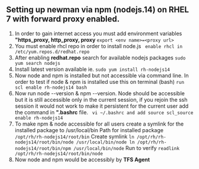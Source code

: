 ## Setting up newman via npm (nodejs.14) on RHEL 7 with forward proxy enabled.

1. In order to gain internet access you must add environment variables **"https_proxy, http_proxy, proxy**
```export <env name>=<proxy url>```
2. You must enable rhcl repo in order to install node.js
``` enable rhcl in /etc/yum.repos.d/redhat.repo```
3. After enabling **redhat.repo** search for available nodejs packages 
```sudo yum search nodejs```
4. Install latest version available ie.
```sudo yum install rh-nodejs14```
5. Now node and npm is installed but not accessible via command line.
In order to test if node & npm is installed use this on terminal (bash)
```run scl enable rh-nodejs14 bash```
6. Now run node --version & npm --version. Node should be accessible but it is still accessible only in the current session, if you rejoin the ssh session it would not work to make it persistent for the current user add the command in **".bashrc** file.
``` vi ~/.bashrc and add source scl_source enable rh-nodejs14```
7. To make npm & node accessible for all users create a symlink for the installed package to /usr/local/bin
Path for installed package ```/opt/rh/rh-nodejs14/root/bin```
Create symlink ```ln /opt/rh/rh-nodejs14/root/bin/node /usr/local/bin/node
ln /opt/rh/rh-nodejs14/root/bin/npm /usr/local/bin/node```
Run to verify ```readlink /opt/rh/rh-nodejs14/root/bin/node```
8. Now node and npm would be accessibly by **TFS Agent**
